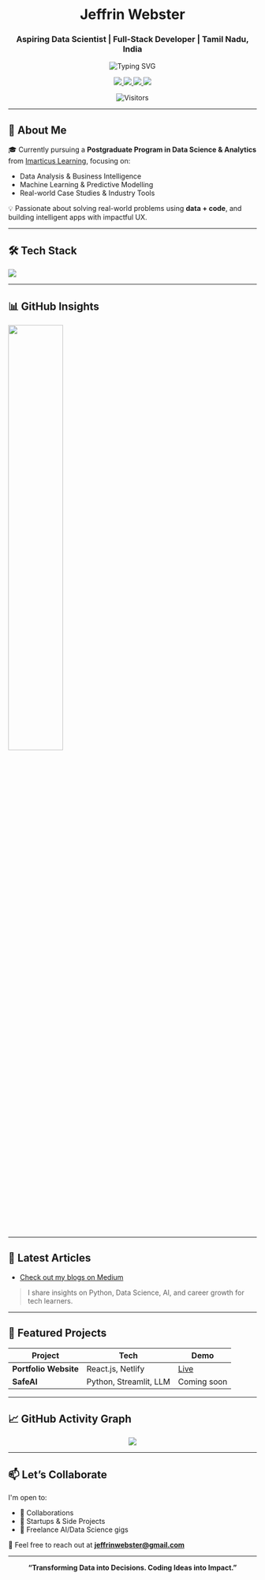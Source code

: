 <h1 align="center">Jeffrin Webster</h1>
<h3 align="center">Aspiring Data Scientist | Full-Stack Developer | Tamil Nadu, India</h3>

<p align="center">
  <img src="https://readme-typing-svg.demolab.com?font=Fira+Code&size=24&pause=1000&center=true&vCenter=true&width=440&lines=Data+Science+%7C+ML+%7C+AI+%7C+Full+Stack+Developer;Always+Learning+%26+Building+Great+Tech" alt="Typing SVG" />
</p>

<p align="center">
  <a href="https://jeffrinwebster-portfolio.netlify.app" target="_blank">
    <img src="https://img.shields.io/badge/Portfolio-%2312100E.svg?style=for-the-badge&logo=netlify&logoColor=white" />
  </a>
   <a href="https://www.linkedin.com/in/jeffrinwebster" target="_blank">
    <img src="https://img.shields.io/badge/LinkedIn-%230077B5.svg?style=for-the-badge&logo=linkedin&logoColor=white" />
  </a>
  <a href="https://medium.com/@jeffrinwebster" target="_blank">
    <img src="https://img.shields.io/badge/Medium-%23000000.svg?style=for-the-badge&logo=medium&logoColor=white" />
  </a>
  <a href="mailto:jeffrinwebster@gmail.com">
    <img src="https://img.shields.io/badge/Gmail-D14836?style=for-the-badge&logo=gmail&logoColor=white" />
  </a>
</p>

<p align="center">
  <img src="https://visitor-badge.laobi.icu/badge?page_id=jeffrin-webster.readme" alt="Visitors" />
</p>

---

## 🧠 About Me

🎓 Currently pursuing a **Postgraduate Program in Data Science & Analytics** from [Imarticus Learning](https://imarticus.org/home_new/), focusing on:

- Data Analysis & Business Intelligence  
- Machine Learning & Predictive Modelling  
- Real-world Case Studies & Industry Tools

💡 Passionate about solving real-world problems using **data + code**, and building intelligent apps with impactful UX.

---

## 🛠️ Tech Stack

<p align="left">
  <img src="https://skillicons.dev/icons?i=python,react,nodejs,express,mongodb,mysql,html,css,javascript,bootstrap,django,pandas,numpy,scikit-learn,seaborn,git,postman,figma" />
</p>

---

## 📊 GitHub Insights

<p align="left">
  <img src="https://github-readme-stats.vercel.app/api/top-langs/?username=jeffrin-webster&layout=compact&theme=white" width="47%" />
</p>

---

## 📘 Latest Articles

- [Check out my blogs on Medium](https://medium.com/@jeffrinwebster)  
> I share insights on Python, Data Science, AI, and career growth for tech learners.

---

## 🚀 Featured Projects

| Project | Tech | Demo |
|--------|------|------|
| **Portfolio Website** | React.js, Netlify | [Live](https://jeffrinwebster-portfolio.netlify.app) |
| **SafeAI** | Python, Streamlit, LLM | Coming soon |

---

## 📈 GitHub Activity Graph

<p align="center">
  <img src="https://github-readme-activity-graph.vercel.app/graph?username=jeffrin-webster&theme=react-dark&area=true&hide_border=true" />
</p>

---

## 📫 Let’s Collaborate

I'm open to:
- 🤝 Collaborations  
- 🚀 Startups & Side Projects  
- 🧠 Freelance AI/Data Science gigs

💬 Feel free to reach out at **jeffrinwebster@gmail.com**

---

<p align="center">
  <b>“Transforming Data into Decisions. Coding Ideas into Impact.”</b>
</p>
